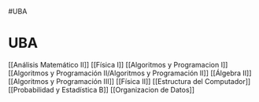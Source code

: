 #UBA
# UBA
[[Análisis Matemático II]]
[[Física I]]
[[Algoritmos y Programacion I]]
[[Algoritmos y Programación II/Algoritmos y Programación II]]
[[Álgebra II]]
[[Algoritmos y Programación III]]
[[Física II]]
[[Estructura del Computador]]
[[Probabilidad y Estadística B]]
[[Organizacion de Datos]]